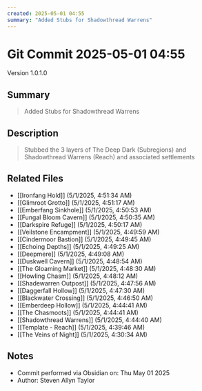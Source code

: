 ```yaml
---
created: 2025-05-01 04:55
summary: "Added Stubs for Shadowthread Warrens"
---
```


# Git Commit 2025-05-01 04:55

Version 1.0.1.0

## Summary
> Added Stubs for Shadowthread Warrens

## Description
> Stubbed the 3 layers of The Deep Dark (Subregions) and Shadowthread Warrens (Reach) and associated settlements

## Related Files
- [[Ironfang Hold]] (5/1/2025, 4:51:34 AM)
- [[Glimroot Grotto]] (5/1/2025, 4:51:17 AM)
- [[Emberfang Sinkhole]] (5/1/2025, 4:50:53 AM)
- [[Fungal Bloom Cavern]] (5/1/2025, 4:50:35 AM)
- [[Darkspire Refuge]] (5/1/2025, 4:50:17 AM)
- [[Veilstone Encampment]] (5/1/2025, 4:49:59 AM)
- [[Cindermoor Bastion]] (5/1/2025, 4:49:45 AM)
- [[Echoing Depths]] (5/1/2025, 4:49:25 AM)
- [[Deepmere]] (5/1/2025, 4:49:08 AM)
- [[Duskwell Cavern]] (5/1/2025, 4:48:54 AM)
- [[The Gloaming Market]] (5/1/2025, 4:48:30 AM)
- [[Howling Chasm]] (5/1/2025, 4:48:12 AM)
- [[Shadewarren Outpost]] (5/1/2025, 4:47:56 AM)
- [[Daggerfall Hollow]] (5/1/2025, 4:47:30 AM)
- [[Blackwater Crossing]] (5/1/2025, 4:46:50 AM)
- [[Emberdeep Hollow]] (5/1/2025, 4:44:41 AM)
- [[The Chasmoots]] (5/1/2025, 4:44:41 AM)
- [[Shadowthread Warrens]] (5/1/2025, 4:44:40 AM)
- [[Template - Reach]] (5/1/2025, 4:39:46 AM)
- [[The Veins of Night]] (5/1/2025, 4:30:34 AM)

## Notes
- Commit performed via Obsidian on: Thu May 01 2025
- Author: Steven Allyn Taylor


